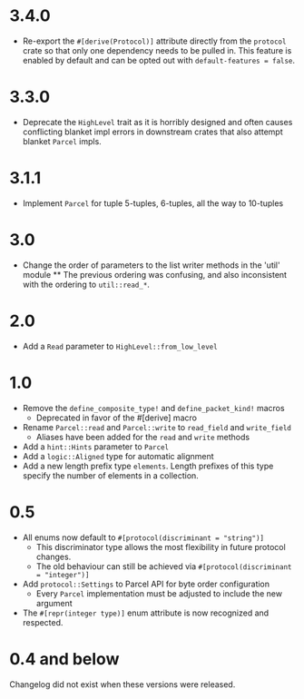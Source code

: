 # 3.4.0

  * Re-export the `#[derive(Protocol)]` attribute directly from the `protocol` crate
    so that only one dependency needs to be pulled in. This feature is enabled by
    default and can be opted out with `default-features = false`.

# 3.3.0
  * Deprecate the `HighLevel` trait as it is horribly designed and often causes
    conflicting blanket impl errors in downstream crates that also attempt
    blanket `Parcel` impls.

# 3.1.1
  * Implement `Parcel` for tuple 5-tuples, 6-tuples, all the way to 10-tuples

# 3.0
  * Change the order of parameters to the list writer methods in the 'util' module
    ** The previous ordering was confusing, and also inconsistent with the ordering to `util::read_*`.


# 2.0

  * Add a `Read` parameter to `HighLevel::from_low_level`

# 1.0

  * Remove the `define_composite_type!` and `define_packet_kind!` macros
    * Deprecated in favor of the #[derive] macro
  * Rename `Parcel::read` and `Parcel::write` to `read_field` and `write_field`
    * Aliases have been added for the `read` and `write` methods
  * Add a `hint::Hints` parameter to `Parcel`
  * Add a `logic::Aligned` type for automatic alignment
  * Add a new length prefix type `elements`. Length prefixes of this
    type specify the number of elements in a collection.


# 0.5

  * All enums now default to `#[protocol(discriminant = "string")]`
      * This discriminator type allows the most flexibility in future protocol changes.
      * The old behaviour can still be achieved via `#[protocol(discriminant = "integer")]`
  * Add `protocol::Settings` to Parcel API for byte order configuration
      * Every `Parcel` implementation must be adjusted to include the new argument
  * The `#[repr(integer type)]` enum attribute is now recognized and respected.

# 0.4 and below

Changelog did not exist when these versions were released.
